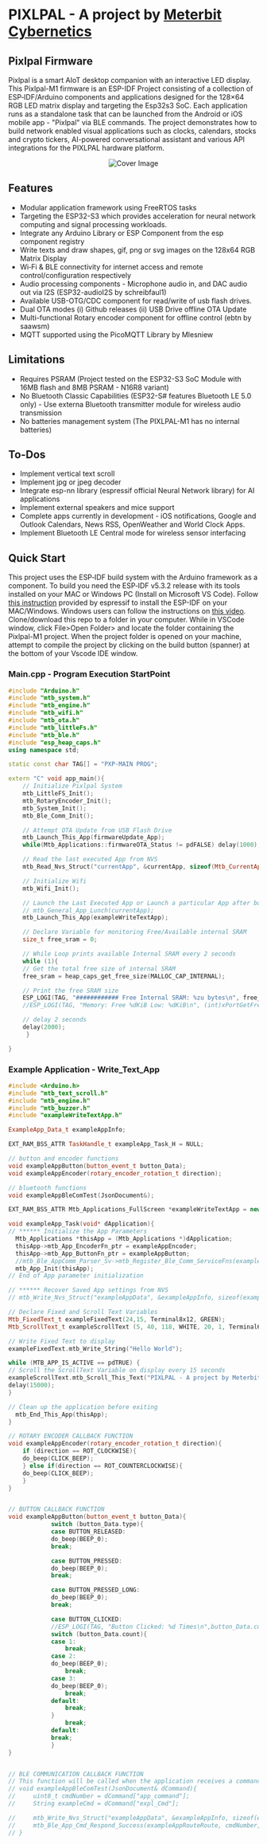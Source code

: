 # PIXLPAL - A project by [Meterbit Cybernetics](https://meterbitcyb.com)

## Pixlpal Firmware
Pixlpal is a smart AIoT desktop companion with an interactive LED display. This Pixlpal-M1 firmware is an ESP-IDF Project consisting of a collection of ESP‑IDF/Arduino components and applications designed for the 128×64 RGB LED matrix display and targeting the Esp32s3 SoC. Each application runs as a standalone task that can be launched from the Android or iOS mobile app - "Pixlpal" via BLE commands. The project demonstrates how to build network enabled visual applications such as clocks, calendars, stocks and crypto tickers, AI-powered conversational assistant and various API integrations for the PIXLPAL hardware platform.

<p align="center">
  <img src="https://github.com/Meterbit/PIXLPAL-M1/blob/2076007f27073ba415204921fb2bb9618e2c804c/Pixpal-Github.jpeg" alt="Cover Image">
</p>

## Features

- Modular application framework using FreeRTOS tasks
- Targeting the ESP32-S3 which provides acceleration for neural network computing and signal processing workloads.
- Integrate any Arduino Library or ESP Component from the esp component registry
- Write texts and draw shapes, gif, png or svg images on the 128x64 RGB Matrix Display
- Wi‑Fi & BLE connectivity for internet access and remote control/configuration respectively
- Audio processing components - Microphone audio in, and DAC audio out via I2S (ESP32-audioI2S by schreibfaul1)
- Available USB-OTG/CDC component for read/write of usb flash drives.
- Dual OTA modes (i) Github releases (ii) USB Drive offline OTA Update
- Multi-functional Rotary encoder component for offline control (ebtn by saawsm)
- MQTT supported using the PicoMQTT Library by Mlesniew

## Limitations

- Requires PSRAM (Project tested on the ESP32-S3 SoC Module with 16MB flash and 8MB PSRAM - N16R8 variant)
- No Bluetooth Classic Capabilities (ESP32-S# features Bluetooth LE 5.0 only) - Use externa Bluetooth transmitter module for wireless audio transmission
- No batteries management system (The PIXLPAL-M1 has no internal batteries)

## To-Dos

- Implement vertical text scroll
- Implement jpg or jpeg decoder
- Integrate esp-nn library (espressif official Neural Network library) for AI applications
- Implement external speakers and mice support
- Complete apps currently in development - iOS notifications, Google and Outlook Calendars, News RSS, OpenWeather and World Clock Apps.
- Implement Bluetooth LE Central mode for wireless sensor interfacing 

## Quick Start
This project uses the ESP‑IDF build system with the Arduino framework as a component. To build you need the ESP‑IDF v5.3.2 release with its tools installed on your MAC or Windows PC (Install on Microsoft VS Code).
Follow [this instruction](https://github.com/espressif/vscode-esp-idf-extension) provided by espressif to install the ESP-IDF on your MAC/Windows. Windows users can follow the instructions on [this video](https://www.youtube.com/watch?v=D0fRc4XHBNk).  
Clone/download this repo to a folder in your computer. While in VSCode window, click File>Open Folder>  and locate the folder containing the Pixlpal-M1 project. When the project folder is opened on your machine, attempt to compile the project by clicking on the build button (spanner) at the bottom of your Vscode IDE window.


### Main.cpp - Program Execution StartPoint
```c++
#include "Arduino.h"
#include "mtb_system.h"
#include "mtb_engine.h"
#include "mtb_wifi.h"
#include "mtb_ota.h"
#include "mtb_littleFs.h"
#include "mtb_ble.h"
#include "esp_heap_caps.h"
using namespace std;

static const char TAG[] = "PXP-MAIN PROG";

extern "C" void app_main(){
    // Initialize Pixlpal System
    mtb_LittleFS_Init();
    mtb_RotaryEncoder_Init();
    mtb_System_Init();
    mtb_Ble_Comm_Init();

    // Attempt OTA Update from USB Flash Drive
    mtb_Launch_This_App(firmwareUpdate_App);
    while(Mtb_Applications::firmwareOTA_Status != pdFALSE) delay(1000);

    // Read the last executed App from NVS
    mtb_Read_Nvs_Struct("currentApp", &currentApp, sizeof(Mtb_CurrentApp_t));

    // Initialize Wifi
    mtb_Wifi_Init();

    // Launch the Last Executed App or Launch a particular App after boot-up
    // mtb_General_App_Lunch(currentApp);
    mtb_Launch_This_App(exampleWriteTextApp);

    // Declare Variable for monitoring Free/Available internal SRAM
    size_t free_sram = 0;

    // While Loop prints available Internal SRAM every 2 seconds
    while (1){
    // Get the total free size of internal SRAM
    free_sram = heap_caps_get_free_size(MALLOC_CAP_INTERNAL);

    // Print the free SRAM size
    ESP_LOGI(TAG, "############ Free Internal SRAM: %zu bytes\n", free_sram);
    //ESP_LOGI(TAG, "Memory: Free %dKiB Low: %dKiB\n", (int)xPortGetFreeHeapSize()/1024, (int)xPortGetMinimumEverFreeHeapSize()/1024);

    // delay 2 seconds
    delay(2000);
     }

}
```

### Example Application - Write_Text_App
````c++
#include <Arduino.h>
#include "mtb_text_scroll.h"
#include "mtb_engine.h"
#include "mtb_buzzer.h"
#include "exampleWriteTextApp.h"

ExampleApp_Data_t exampleAppInfo;

EXT_RAM_BSS_ATTR TaskHandle_t exampleApp_Task_H = NULL;

// button and encoder functions
void exampleAppButton(button_event_t button_Data);
void exampleAppEncoder(rotary_encoder_rotation_t direction);

// bluetooth functions
void exampleAppBleComTest(JsonDocument&);

EXT_RAM_BSS_ATTR Mtb_Applications_FullScreen *exampleWriteTextApp = new Mtb_Applications_FullScreen(exampleApp_Task, &exampleApp_Task_H, "exampleWriteTextApp", 4096);

void exampleApp_Task(void* dApplication){
// ****** Initialize the App Parameters
  Mtb_Applications *thisApp = (Mtb_Applications *)dApplication;
  thisApp->mtb_App_EncoderFn_ptr = exampleAppEncoder;
  thisApp->mtb_App_ButtonFn_ptr = exampleAppButton;
  //mtb_Ble_AppComm_Parser_Sv->mtb_Register_Ble_Comm_ServiceFns(exampleAppBleComTest);
  mtb_App_Init(thisApp);
// End of App parameter initialization

// ****** Recover Saved App settings from NVS
// mtb_Write_Nvs_Struct("exampleAppData", &exampleAppInfo, sizeof(exampleAppInfo));

// Declare Fixed and Scroll Text Variables
Mtb_FixedText_t exampleFixedText(24,15, Terminal8x12, GREEN);
Mtb_ScrollText_t exampleScrollText (5, 40, 118, WHITE, 20, 1, Terminal6x8);

// Write Fixed Text to display
exampleFixedText.mtb_Write_String("Hello World");

while (MTB_APP_IS_ACTIVE == pdTRUE) {
// Scroll the ScrollText Variable on display every 15 seconds
exampleScrollText.mtb_Scroll_This_Text("PIXLPAL - A project by Meterbit Cybernetics");
delay(15000);
}

// Clean up the application before exiting
  mtb_End_This_App(thisApp);
}

// ROTARY ENCODER CALLBACK FUNCTION
void exampleAppEncoder(rotary_encoder_rotation_t direction){
    if (direction == ROT_CLOCKWISE){
    do_beep(CLICK_BEEP);
    } else if(direction == ROT_COUNTERCLOCKWISE){
    do_beep(CLICK_BEEP);
    }
}


// BUTTON CALLBACK FUNCTION
void exampleAppButton(button_event_t button_Data){
            switch (button_Data.type){
            case BUTTON_RELEASED:
            do_beep(BEEP_0);
            break;

            case BUTTON_PRESSED:
            do_beep(BEEP_0);
            break;

            case BUTTON_PRESSED_LONG:
            do_beep(BEEP_0);
            break;

            case BUTTON_CLICKED:
            //ESP_LOGI(TAG, "Button Clicked: %d Times\n",button_Data.count);
            switch (button_Data.count){
            case 1:
                break;
            case 2:
            do_beep(BEEP_0);
                break;
            case 3:
            do_beep(BEEP_0);
                break;
            default:
                break;
            }
                break;
            default:
            break;
			}
}


// BLE COMMUNICATION CALLBACK FUNCTION
// This function will be called when the application receives a command from the BLE client.
// void exampleAppBleComTest(JsonDocument& dCommand){
//     uint8_t cmdNumber = dCommand["app_command"];
//     String exampleCmd = dCommand["expl_Cmd"];

//     mtb_Write_Nvs_Struct("exampleAppData", &exampleAppInfo, sizeof(exampleAppInfo));
//     mtb_Ble_App_Cmd_Respond_Success(exampleAppRouteRoute, cmdNumber, pdPASS);
// }
````
